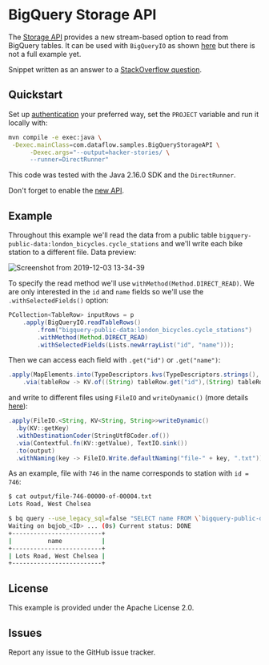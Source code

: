 # BigQuery Storage API

The [Storage API](https://cloud.google.com/bigquery/docs/reference/storage/) provides a new stream-based option to read from BigQuery tables. It can be used with `BigQueryIO` as shown [here](https://beam.apache.org/documentation/io/built-in/google-bigquery/#storage-api) but there is not a full example yet.

Snippet written as an answer to a [StackOverflow question](https://stackoverflow.com/a/58739365/6121516).

## Quickstart

Set up [authentication](https://cloud.google.com/docs/authentication/) your preferred way, set the `PROJECT` variable and run it locally with:

```bash
mvn compile -e exec:java \
 -Dexec.mainClass=com.dataflow.samples.BigQueryStorageAPI \
      -Dexec.args="--output=hacker-stories/ \
      --runner=DirectRunner"
```

This code was tested with the Java 2.16.0 SDK and the `DirectRunner`.

Don't forget to enable the [new API](https://cloud.google.com/bigquery/docs/reference/storage/#enabling_the_api).

## Example

Throughout this example we'll read the data from a public table `bigquery-public-data:london_bicycles.cycle_stations` and we'll write each bike station to a different file. Data preview:

![Screenshot from 2019-12-03 13-34-39](https://user-images.githubusercontent.com/29493411/70051749-f6221b80-15d1-11ea-8ae7-383d17f27098.png)

To specify the read method we'll use `withMethod(Method.DIRECT_READ)`. We are only interested in the `id` and `name` fields so we'll use the `.withSelectedFields()` option:

```java
PCollection<TableRow> inputRows = p
    .apply(BigQueryIO.readTableRows()
        .from("bigquery-public-data:london_bicycles.cycle_stations")
        .withMethod(Method.DIRECT_READ)
        .withSelectedFields(Lists.newArrayList("id", "name")));
```

Then we can access each field with `.get("id")` or `.get("name")`:

```java
.apply(MapElements.into(TypeDescriptors.kvs(TypeDescriptors.strings(), TypeDescriptors.strings()))
    .via(tableRow -> KV.of((String) tableRow.get("id"),(String) tableRow.get("name"))))
```

and write to different files using `FileIO` and `writeDynamic()` (more details [here](https://github.com/gxercavins/dataflow-samples/tree/master/UTILS/one-row-one-file)):

```java
.apply(FileIO.<String, KV<String, String>>writeDynamic()
  .by(KV::getKey)
  .withDestinationCoder(StringUtf8Coder.of())
  .via(Contextful.fn(KV::getValue), TextIO.sink())
  .to(output)
  .withNaming(key -> FileIO.Write.defaultNaming("file-" + key, ".txt")));
```

As an example, file with `746` in the name corresponds to station with `id = 746`:

```bash
$ cat output/file-746-00000-of-00004.txt 
Lots Road, West Chelsea

$ bq query --use_legacy_sql=false "SELECT name FROM \`bigquery-public-data.london_bicycles.cycle_stations\` WHERE id = 746"
Waiting on bqjob_<ID> ... (0s) Current status: DONE   
+-------------------------+
|          name           |
+-------------------------+
| Lots Road, West Chelsea |
+-------------------------+
```

## License

This example is provided under the Apache License 2.0.

## Issues

Report any issue to the GitHub issue tracker.

